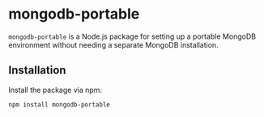 # mongodb-portable

`mongodb-portable` is a Node.js package for setting up a portable MongoDB environment without needing a separate MongoDB installation.

## Installation

Install the package via npm:

```bash
npm install mongodb-portable
